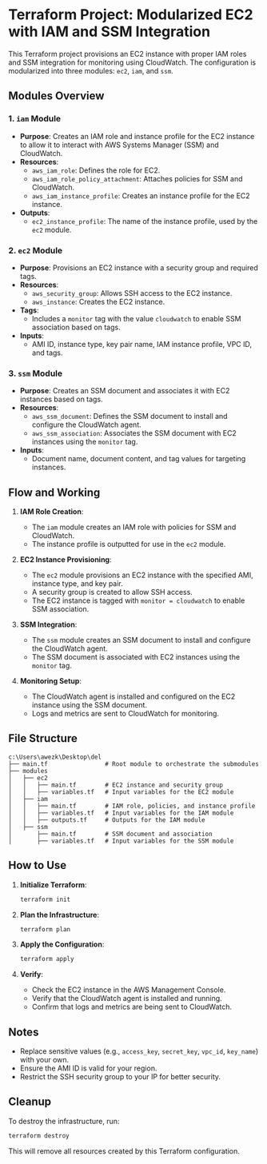 # Terraform Project: Modularized EC2 with IAM and SSM Integration

This Terraform project provisions an EC2 instance with proper IAM roles and SSM integration for monitoring using CloudWatch. The configuration is modularized into three modules: `ec2`, `iam`, and `ssm`.

## Modules Overview

### 1. `iam` Module
- **Purpose**: Creates an IAM role and instance profile for the EC2 instance to allow it to interact with AWS Systems Manager (SSM) and CloudWatch.
- **Resources**:
  - `aws_iam_role`: Defines the role for EC2.
  - `aws_iam_role_policy_attachment`: Attaches policies for SSM and CloudWatch.
  - `aws_iam_instance_profile`: Creates an instance profile for the EC2 instance.
- **Outputs**:
  - `ec2_instance_profile`: The name of the instance profile, used by the `ec2` module.

### 2. `ec2` Module
- **Purpose**: Provisions an EC2 instance with a security group and required tags.
- **Resources**:
  - `aws_security_group`: Allows SSH access to the EC2 instance.
  - `aws_instance`: Creates the EC2 instance.
- **Tags**:
  - Includes a `monitor` tag with the value `cloudwatch` to enable SSM association based on tags.
- **Inputs**:
  - AMI ID, instance type, key pair name, IAM instance profile, VPC ID, and tags.

### 3. `ssm` Module
- **Purpose**: Creates an SSM document and associates it with EC2 instances based on tags.
- **Resources**:
  - `aws_ssm_document`: Defines the SSM document to install and configure the CloudWatch agent.
  - `aws_ssm_association`: Associates the SSM document with EC2 instances using the `monitor` tag.
- **Inputs**:
  - Document name, document content, and tag values for targeting instances.

## Flow and Working

1. **IAM Role Creation**:
   - The `iam` module creates an IAM role with policies for SSM and CloudWatch.
   - The instance profile is outputted for use in the `ec2` module.

2. **EC2 Instance Provisioning**:
   - The `ec2` module provisions an EC2 instance with the specified AMI, instance type, and key pair.
   - A security group is created to allow SSH access.
   - The EC2 instance is tagged with `monitor = cloudwatch` to enable SSM association.

3. **SSM Integration**:
   - The `ssm` module creates an SSM document to install and configure the CloudWatch agent.
   - The SSM document is associated with EC2 instances using the `monitor` tag.

4. **Monitoring Setup**:
   - The CloudWatch agent is installed and configured on the EC2 instance using the SSM document.
   - Logs and metrics are sent to CloudWatch for monitoring.

## File Structure

```
c:\Users\awezk\Desktop\del
├── main.tf                # Root module to orchestrate the submodules
├── modules
│   ├── ec2
│   │   ├── main.tf        # EC2 instance and security group
│   │   ├── variables.tf   # Input variables for the EC2 module
│   ├── iam
│   │   ├── main.tf        # IAM role, policies, and instance profile
│   │   ├── variables.tf   # Input variables for the IAM module
│   │   ├── outputs.tf     # Outputs for the IAM module
│   ├── ssm
│       ├── main.tf        # SSM document and association
│       ├── variables.tf   # Input variables for the SSM module
```

## How to Use

1. **Initialize Terraform**:
   ```bash
   terraform init
   ```

2. **Plan the Infrastructure**:
   ```bash
   terraform plan
   ```

3. **Apply the Configuration**:
   ```bash
   terraform apply
   ```

4. **Verify**:
   - Check the EC2 instance in the AWS Management Console.
   - Verify that the CloudWatch agent is installed and running.
   - Confirm that logs and metrics are being sent to CloudWatch.

## Notes

- Replace sensitive values (e.g., `access_key`, `secret_key`, `vpc_id`, `key_name`) with your own.
- Ensure the AMI ID is valid for your region.
- Restrict the SSH security group to your IP for better security.

## Cleanup

To destroy the infrastructure, run:
```bash
terraform destroy
```

This will remove all resources created by this Terraform configuration.